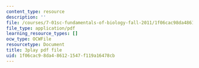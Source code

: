 ```yaml
---
content_type: resource
description: ''
file: /courses/7-01sc-fundamentals-of-biology-fall-2011/1f06cac98da486121547f119a16478cb_LvLbaVW84nE.pdf
file_type: application/pdf
learning_resource_types: []
ocw_type: OCWFile
resourcetype: Document
title: 3play pdf file
uid: 1f06cac9-8da4-8612-1547-f119a16478cb
---
```


